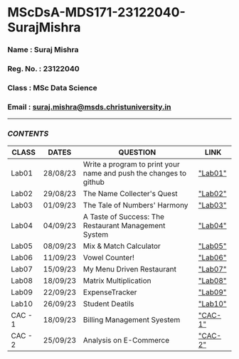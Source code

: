 # MScDsA-MDS171-23122040-SurajMishra

### Name : Suraj Mishra
 ### Reg. No. : 23122040
 ### Class : MSc Data Science
 ### Email : suraj.mishra@msds.christuniversity.in
<hr>

### *CONTENTS*

|CLASS|DATES|QUESTION|LINK|
|-------------|-------------|---------------------------------------------|------------------|
|Lab01|28/08/23|Write a program to print your name and push the changes to github|["Lab01"](https://github.com/surajmiishra/MScDsA-MDS171-23122040-SurajMishra.git)
|Lab02|29/08/23|The Name Collecter's Quest|["Lab02"](https://github.com/surajmiishra/MScDsA-MDS171-23122040-SurajMishra/blob/95aa2a7694d624525bc21887aa326dabb2cae28f/Lab%2002.ipynb)
|Lab03|01/09/23|The Tale of Numbers' Harmony|["Lab03"](https://github.com/surajmiishra/MScDsA-MDS171-23122040-SurajMishra/blob/95aa2a7694d624525bc21887aa326dabb2cae28f/Lab%2003.ipynb)
|Lab04|04/09/23|A Taste of Success: The Restaurant Management System|["Lab04"](https://github.com/surajmiishra/MScDsA-MDS171-23122040-SurajMishra/blob/95aa2a7694d624525bc21887aa326dabb2cae28f/Lab%2004)
|Lab05|08/09/23|Mix & Match Calculator|["Lab05"](https://github.com/surajmiishra/MScDsA-MDS171-23122040-SurajMishra/blob/95aa2a7694d624525bc21887aa326dabb2cae28f/Lab%2005.ipynb)
|Lab06|11/09/23|Vowel Counter!|["Lab06"](https://github.com/surajmiishra/MScDsA-MDS171-23122040-SurajMishra/blob/95aa2a7694d624525bc21887aa326dabb2cae28f/Lab%2006.ipynb)
|Lab07|15/09/23|My Menu Driven Restaurant|["Lab07"](https://github.com/surajmiishra/MScDsA-MDS171-23122040-SurajMishra/blob/95aa2a7694d624525bc21887aa326dabb2cae28f/Lab%2007.ipynb)
|Lab08|18/09/23|Matrix Multiplication|["Lab08"](https://github.com/surajmiishra/MScDsA-MDS171-23122040-SurajMishra/blob/95aa2a7694d624525bc21887aa326dabb2cae28f/Lab%2008.ipynb)
|Lab09|22/09/23|ExpenseTracker|["Lab09"](https://github.com/surajmiishra/MScDsA-MDS171-23122040-SurajMishra/blob/95aa2a7694d624525bc21887aa326dabb2cae28f/Lab%2009.ipynb)
|Lab10|26/09/23|Student Deatils|["Lab10"](https://github.com/surajmiishra/MScDsA-MDS171-23122040-SurajMishra/blob/main/LABS/Lab%2010.ipynb)
|CAC - 1|18/09/23|Billing Management Syestem|["CAC- 1"](https://github.com/surajmiishra/MScDsA-MDS171-23122040-SurajMishra/blob/main/CAC%20-%201/CAC_Group1.py)
|CAC - 2|25/09/23|Analysis on E-Commerce|["CAC- 2"](https://github.com/surajmiishra/MScDsA-MDS171-23122040-SurajMishra/blob/main/CAC%20-%202/Project.ipynb)
